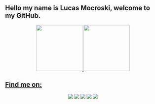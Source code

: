 ## Hello my name is Lucas Mocroski, welcome to my GitHub.
<div align="center">
<a href="https://github.com/Mocroski">
  <img height="150em" src="https://github-readme-stats.vercel.app/api?username=Mocroski&show_icons=true&theme=tokyonight&include_all_commits=true&count_private=true"/>
  <img height="150em" src="https://github-readme-stats.vercel.app/api/top-langs/?username=Mocroski&layout=compact&langs_count=7&theme=tokyonight"/>
</div>
  
  

</div>


##  Find me on:
<p align="center">
 <a href="https://www.linkedin.com/in/lucas-mocroski-51a7a0216"target="_blank"><img src="https://img.shields.io/badge/-LinkedIn-%230077B5?style=for-the-badge&logo=linkedin&logoColor=white" target="_blank"></a> 
 <a href="https://stackoverflow.com/users/16358326/mr-mocroski"><img src="https://img.shields.io/badge/Stack_Overflow-FE7A16?style=for-the-badge&logo=stack-overflow&logoColor=white"target="_blank"></a>
 <a href = "mailto:devmocroski@gmail.com"><img src="https://img.shields.io/badge/-Gmail-%23333?style=for-the-badge&logo=gmail&logoColor=white" target="_blank"></a>
 <a href="https://www.instagram.com/sr_mocroski/"><img src="https://img.shields.io/badge/-Instagram-%23E4405F?style=for-the-badge&logo=instagram&logoColor=white" target="_blank"></a>
 <a href="https://open.spotify.com/user/gx5yjv7mb56yeix6bouc4ol27"><img src="https://img.shields.io/badge/Spotify-1ED760?&style=for-the-badge&logo=spotify&logoColor=white"target="_blank"></a>
  
</p>

<br />

